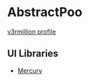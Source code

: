 # AbstractPoo
[v3rmillion profile](https://v3rmillion.net/member.php?action=profile&uid=1055020)

## UI Libraries
- [Mercury](../categories/others/README.md#mercury)